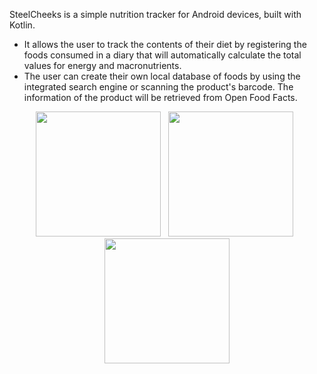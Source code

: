 SteelCheeks is a simple nutrition tracker for Android devices, built with Kotlin.

- It allows the user to track the contents of their diet by registering the foods consumed in a diary that will automatically calculate the total values for energy and macronutrients.
- The user can create their own local database of foods by using the integrated search engine or scanning the product's barcode. The information of the product will be retrieved from Open Food Facts.


<p align="center">
<img src="https://github.com/user-attachments/assets/a22b42ff-9b60-4085-ab30-c9541c118a2b" width="200"> &nbsp
<img src="https://github.com/user-attachments/assets/d46afc3d-d327-445d-a47d-03b3e2de2f43" width="200"> &nbsp
<img src="https://github.com/user-attachments/assets/9a9cbf0c-f90c-4b93-99bb-91ce6dc7cd4e" width=200">
</p>


